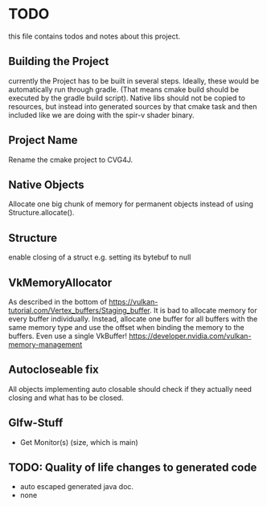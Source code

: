 # TODO
this file contains todos and notes about this project.

## Building the Project
currently the Project has to be built in several steps. Ideally, these would be automatically run
through gradle. (That means cmake build should be executed by the gradle build script). Native libs
should not be copied to resources, but instead into generated sources by that cmake task and then included
like we are doing with the spir-v shader binary.

## Project Name
Rename the cmake project to CVG4J.

## Native Objects
Allocate one big chunk of memory for permanent objects instead of using Structure.allocate().

## Structure
enable closing of a struct e.g. setting its bytebuf to null

## VkMemoryAllocator
As described in the bottom of https://vulkan-tutorial.com/Vertex_buffers/Staging_buffer.
It is bad to allocate memory for every buffer individually. Instead, allocate one buffer for all
buffers with the same memory type and use the offset when binding the memory to the buffers.
Even use a single VkBuffer!
https://developer.nvidia.com/vulkan-memory-management

## Autocloseable fix 
All objects implementing auto closable should check if they actually need closing and what has to be closed.

## Glfw-Stuff
- Get Monitor(s) (size, which is main)

## TODO: Quality of life changes to generated code
- auto escaped generated java doc.
- none